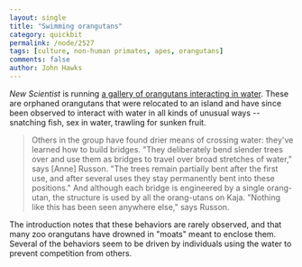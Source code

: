 ```yaml
---
layout: single 
title: "Swimming orangutans" 
category: quickbit
permalink: /node/2527
tags: [culture, non-human primates, apes, orangutans] 
comments: false 
author: John Hawks 
---
```


<i>New Scientist</i> is running <a href="http://www.newscientist.com/gallery/orang-utan-water/">a gallery of orangutans interacting in water</a>. These are orphaned orangutans that were relocated to an island and have since been observed to interact with water in all kinds of unusual ways -- snatching fish, sex in water, trawling for sunken fruit. 

<blockquote>Others in the group have found drier means of crossing water: they've learned how to build bridges. "They deliberately bend slender trees over and use them as bridges to travel over broad stretches of water," says [Anne] Russon. "The trees remain partially bent after the first use, and after several uses they stay permanently bent into these positions." And although each bridge is engineered by a single orang-utan, the structure is used by all the orang-utans on Kaja. "Nothing like this has been seen anywhere else," says Russon.</blockquote>

The introduction notes that these behaviors are rarely observed, and that many zoo orangutans have drowned in "moats" meant to enclose them. Several of the behaviors seem to be driven by individuals using the water to prevent competition from others. 

